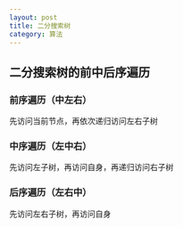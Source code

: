```yaml
---
layout: post
title: 二分搜索树
category: 算法
---
```


## 二分搜索树的前中后序遍历

### 前序遍历（中左右）

先访问当前节点，再依次递归访问左右子树

### 中序遍历（左中右）

先访问左子树，再访问自身，再递归访问右子树

### 后序遍历（左右中）

先访问左右子树，再访问自身

